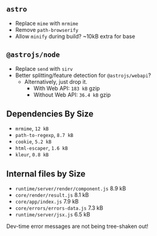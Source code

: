 ## `astro`

- Replace `mime` with `mrmime`
- Remove `path-browserify`
- Allow `minify` during build? ~10kB extra for base

## `@astrojs/node`

- Replace `send` with `sirv`
- Better splitting/feature detection for `@astrojs/webapi`?
  - Alternatively, just drop it.
    - With Web API: `183 kB` gzip
    - Without Web API: `36.4 kB` gzip

## Dependencies By Size

- `mrmime`, `12 kB`
- `path-to-regexp`, `8.7 kB`
- `cookie`, `5.2 kB`
- `html-escaper`, `1.6 kB`
- `kleur`, `0.8 kB`

## Internal files by Size

- `runtime/server/render/component.js` 8.9 kB
- `core/render/result.js` 8.1 kB
- `core/app/index.js` 7.9 kB
- `core/errors/errors-data.js` 7.3 kB
- `runtime/server/jsx.js` 6.5 kB

Dev-time error messages are not being tree-shaken out!
